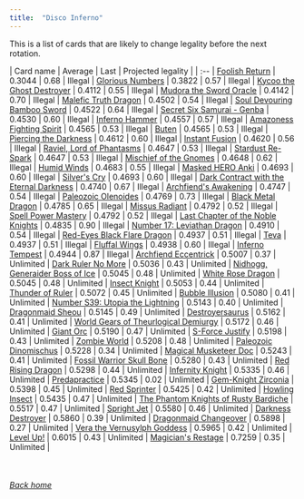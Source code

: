 ```yaml
---
title:  "Disco Inferno"
---
```


This is a list of cards that are likely to change legality before the next rotation.

| Card name | Average | Last | Projected legality |
| :-- |
[Foolish Return](https://db.ygoprodeck.com/card/?search=Foolish%20Return) | 0.3044 | 0.68 | Illegal |
[Glorious Numbers](https://db.ygoprodeck.com/card/?search=Glorious%20Numbers) | 0.3822 | 0.57 | Illegal |
[Kycoo the Ghost Destroyer](https://db.ygoprodeck.com/card/?search=Kycoo%20the%20Ghost%20Destroyer) | 0.4112 | 0.55 | Illegal |
[Mudora the Sword Oracle](https://db.ygoprodeck.com/card/?search=Mudora%20the%20Sword%20Oracle) | 0.4142 | 0.70 | Illegal |
[Malefic Truth Dragon](https://db.ygoprodeck.com/card/?search=Malefic%20Truth%20Dragon) | 0.4502 | 0.54 | Illegal |
[Soul Devouring Bamboo Sword](https://db.ygoprodeck.com/card/?search=Soul%20Devouring%20Bamboo%20Sword) | 0.4522 | 0.64 | Illegal |
[Secret Six Samurai - Genba](https://db.ygoprodeck.com/card/?search=Secret%20Six%20Samurai%20-%20Genba) | 0.4530 | 0.60 | Illegal |
[Inferno Hammer](https://db.ygoprodeck.com/card/?search=Inferno%20Hammer) | 0.4557 | 0.57 | Illegal |
[Amazoness Fighting Spirit](https://db.ygoprodeck.com/card/?search=Amazoness%20Fighting%20Spirit) | 0.4565 | 0.53 | Illegal |
[Buten](https://db.ygoprodeck.com/card/?search=Buten) | 0.4565 | 0.53 | Illegal |
[Piercing the Darkness](https://db.ygoprodeck.com/card/?search=Piercing%20the%20Darkness) | 0.4612 | 0.60 | Illegal |
[Instant Fusion](https://db.ygoprodeck.com/card/?search=Instant%20Fusion) | 0.4620 | 0.56 | Illegal |
[Raviel, Lord of Phantasms](https://db.ygoprodeck.com/card/?search=Raviel,%20Lord%20of%20Phantasms) | 0.4647 | 0.53 | Illegal |
[Stardust Re-Spark](https://db.ygoprodeck.com/card/?search=Stardust%20Re-Spark) | 0.4647 | 0.53 | Illegal |
[Mischief of the Gnomes](https://db.ygoprodeck.com/card/?search=Mischief%20of%20the%20Gnomes) | 0.4648 | 0.62 | Illegal |
[Humid Winds](https://db.ygoprodeck.com/card/?search=Humid%20Winds) | 0.4683 | 0.55 | Illegal |
[Masked HERO Anki](https://db.ygoprodeck.com/card/?search=Masked%20HERO%20Anki) | 0.4693 | 0.60 | Illegal |
[Silver's Cry](https://db.ygoprodeck.com/card/?search=Silver's%20Cry) | 0.4693 | 0.60 | Illegal |
[Dark Contract with the Eternal Darkness](https://db.ygoprodeck.com/card/?search=Dark%20Contract%20with%20the%20Eternal%20Darkness) | 0.4740 | 0.67 | Illegal |
[Archfiend's Awakening](https://db.ygoprodeck.com/card/?search=Archfiend's%20Awakening) | 0.4747 | 0.54 | Illegal |
[Paleozoic Olenoides](https://db.ygoprodeck.com/card/?search=Paleozoic%20Olenoides) | 0.4769 | 0.73 | Illegal |
[Black Metal Dragon](https://db.ygoprodeck.com/card/?search=Black%20Metal%20Dragon) | 0.4785 | 0.65 | Illegal |
[Missus Radiant](https://db.ygoprodeck.com/card/?search=Missus%20Radiant) | 0.4792 | 0.52 | Illegal |
[Spell Power Mastery](https://db.ygoprodeck.com/card/?search=Spell%20Power%20Mastery) | 0.4792 | 0.52 | Illegal |
[Last Chapter of the Noble Knights](https://db.ygoprodeck.com/card/?search=Last%20Chapter%20of%20the%20Noble%20Knights) | 0.4835 | 0.90 | Illegal |
[Number 17: Leviathan Dragon](https://db.ygoprodeck.com/card/?search=Number%2017:%20Leviathan%20Dragon) | 0.4910 | 0.54 | Illegal |
[Red-Eyes Black Flare Dragon](https://db.ygoprodeck.com/card/?search=Red-Eyes%20Black%20Flare%20Dragon) | 0.4937 | 0.51 | Illegal |
[Teva](https://db.ygoprodeck.com/card/?search=Teva) | 0.4937 | 0.51 | Illegal |
[Fluffal Wings](https://db.ygoprodeck.com/card/?search=Fluffal%20Wings) | 0.4938 | 0.60 | Illegal |
[Inferno Tempest](https://db.ygoprodeck.com/card/?search=Inferno%20Tempest) | 0.4944 | 0.87 | Illegal |
[Archfiend Eccentrick](https://db.ygoprodeck.com/card/?search=Archfiend%20Eccentrick) | 0.5007 | 0.37 | Unlimited |
[Dark Ruler No More](https://db.ygoprodeck.com/card/?search=Dark%20Ruler%20No%20More) | 0.5036 | 0.43 | Unlimited |
[Nidhogg, Generaider Boss of Ice](https://db.ygoprodeck.com/card/?search=Nidhogg,%20Generaider%20Boss%20of%20Ice) | 0.5045 | 0.48 | Unlimited |
[White Rose Dragon](https://db.ygoprodeck.com/card/?search=White%20Rose%20Dragon) | 0.5045 | 0.48 | Unlimited |
[Insect Knight](https://db.ygoprodeck.com/card/?search=Insect%20Knight) | 0.5053 | 0.44 | Unlimited |
[Thunder of Ruler](https://db.ygoprodeck.com/card/?search=Thunder%20of%20Ruler) | 0.5072 | 0.45 | Unlimited |
[Bubble Illusion](https://db.ygoprodeck.com/card/?search=Bubble%20Illusion) | 0.5080 | 0.41 | Unlimited |
[Number S39: Utopia the Lightning](https://db.ygoprodeck.com/card/?search=Number%20S39:%20Utopia%20the%20Lightning) | 0.5143 | 0.40 | Unlimited |
[Dragonmaid Sheou](https://db.ygoprodeck.com/card/?search=Dragonmaid%20Sheou) | 0.5145 | 0.49 | Unlimited |
[Destroyersaurus](https://db.ygoprodeck.com/card/?search=Destroyersaurus) | 0.5162 | 0.41 | Unlimited |
[World Gears of Theurlogical Demiurgy](https://db.ygoprodeck.com/card/?search=World%20Gears%20of%20Theurlogical%20Demiurgy) | 0.5172 | 0.46 | Unlimited |
[Giant Orc](https://db.ygoprodeck.com/card/?search=Giant%20Orc) | 0.5190 | 0.47 | Unlimited |
[S-Force Justify](https://db.ygoprodeck.com/card/?search=S-Force%20Justify) | 0.5198 | 0.43 | Unlimited |
[Zombie World](https://db.ygoprodeck.com/card/?search=Zombie%20World) | 0.5208 | 0.48 | Unlimited |
[Paleozoic Dinomischus](https://db.ygoprodeck.com/card/?search=Paleozoic%20Dinomischus) | 0.5228 | 0.34 | Unlimited |
[Magical Musketeer Doc](https://db.ygoprodeck.com/card/?search=Magical%20Musketeer%20Doc) | 0.5243 | 0.41 | Unlimited |
[Fossil Warrior Skull Bone](https://db.ygoprodeck.com/card/?search=Fossil%20Warrior%20Skull%20Bone) | 0.5280 | 0.43 | Unlimited |
[Red Rising Dragon](https://db.ygoprodeck.com/card/?search=Red%20Rising%20Dragon) | 0.5298 | 0.44 | Unlimited |
[Infernity Knight](https://db.ygoprodeck.com/card/?search=Infernity%20Knight) | 0.5335 | 0.46 | Unlimited |
[Predapractice](https://db.ygoprodeck.com/card/?search=Predapractice) | 0.5345 | 0.02 | Unlimited |
[Gem-Knight Zirconia](https://db.ygoprodeck.com/card/?search=Gem-Knight%20Zirconia) | 0.5398 | 0.45 | Unlimited |
[Red Sprinter](https://db.ygoprodeck.com/card/?search=Red%20Sprinter) | 0.5425 | 0.42 | Unlimited |
[Howling Insect](https://db.ygoprodeck.com/card/?search=Howling%20Insect) | 0.5435 | 0.47 | Unlimited |
[The Phantom Knights of Rusty Bardiche](https://db.ygoprodeck.com/card/?search=The%20Phantom%20Knights%20of%20Rusty%20Bardiche) | 0.5517 | 0.47 | Unlimited |
[Spright Jet](https://db.ygoprodeck.com/card/?search=Spright%20Jet) | 0.5580 | 0.46 | Unlimited |
[Darkness Destroyer](https://db.ygoprodeck.com/card/?search=Darkness%20Destroyer) | 0.5860 | 0.39 | Unlimited |
[Dragonmaid Changeover](https://db.ygoprodeck.com/card/?search=Dragonmaid%20Changeover) | 0.5898 | 0.27 | Unlimited |
[Vera the Vernusylph Goddess](https://db.ygoprodeck.com/card/?search=Vera%20the%20Vernusylph%20Goddess) | 0.5965 | 0.42 | Unlimited |
[Level Up!](https://db.ygoprodeck.com/card/?search=Level%20Up!) | 0.6015 | 0.43 | Unlimited |
[Magician's Restage](https://db.ygoprodeck.com/card/?search=Magician's%20Restage) | 0.7259 | 0.35 | Unlimited |

<br>

###### [Back home](index)